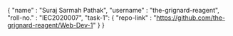 {
    "name"      : "Suraj Sarmah Pathak",
    "username"  : "the-grignard-reagent",
    "roll-no."  : "IEC2020007",
    "task-1":
    {
    "repo-link" : "https://github.com/the-grignard-reagent/Web-Dev-1"
    }
}
